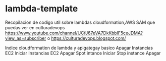 # lambda-template
Recopilacion de codigo util sobre lambdas cloudformation,AWS SAM que puedas ver en culturadevops
https://www.youtube.com/channel/UCfJ67eVA7DkKbbIF5ceJDMA?view_as=subscriber  o https://culturadevops.blogspot.com/




Indice
cloudformation de lambda y apigategay basico
Apagar Instancias EC2
Iniciar Instancias EC2
Apagar Spot intance 
Iniciar Stop instance
Apagar 